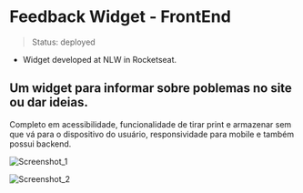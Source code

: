 # Feedback Widget - FrontEnd
> Status: deployed
- Widget developed at NLW in Rocketseat.

<h2>Um widget para informar sobre poblemas no site ou dar ideias.</h2>

<p>Completo em acessibilidade, funcionalidade de tirar print e armazenar sem que vá para o dispositivo do usuário, responsividade para mobile e também possui backend.</p>

![Screenshot_1](https://user-images.githubusercontent.com/52111824/179526245-f5a62f79-f96c-4595-aea3-9a9a91281c69.png)

![Screenshot_2](https://user-images.githubusercontent.com/52111824/179526330-7770c7dd-4b73-4258-ab30-357758118eca.png)
